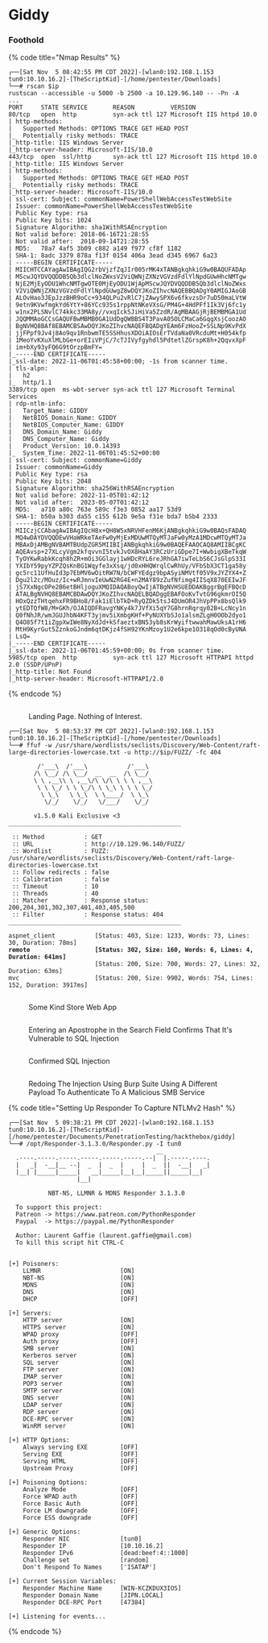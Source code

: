 # Giddy

### Foothold

{% code title="Nmap Results" %}
```
┌──[Sat Nov  5 08:42:55 PM CDT 2022]-[wlan0:192.168.1.153 tun0:10.10.16.2]-[TheScriptKid]-[/home/pentester/Downloads]
└──# rscan $ip       
rustscan --accessible -u 5000 -b 2500 -a 10.129.96.140 -- -Pn -A
...
PORT     STATE SERVICE       REASON          VERSION
80/tcp   open  http          syn-ack ttl 127 Microsoft IIS httpd 10.0
| http-methods: 
|   Supported Methods: OPTIONS TRACE GET HEAD POST
|_  Potentially risky methods: TRACE
|_http-title: IIS Windows Server
|_http-server-header: Microsoft-IIS/10.0
443/tcp  open  ssl/http      syn-ack ttl 127 Microsoft IIS httpd 10.0
|_http-title: IIS Windows Server
| http-methods: 
|   Supported Methods: OPTIONS TRACE GET HEAD POST
|_  Potentially risky methods: TRACE
|_http-server-header: Microsoft-IIS/10.0
| ssl-cert: Subject: commonName=PowerShellWebAccessTestWebSite
| Issuer: commonName=PowerShellWebAccessTestWebSite
| Public Key type: rsa
| Public Key bits: 1024
| Signature Algorithm: sha1WithRSAEncryption
| Not valid before: 2018-06-16T21:28:55
| Not valid after:  2018-09-14T21:28:55
| MD5:   78a7 4af5 3b09 c882 a149 f977 cf8f 1182
| SHA-1: 8adc 3379 878a f13f 0154 406a 3ead d345 6967 6a23
| -----BEGIN CERTIFICATE-----
| MIICHTCCAYagAwIBAgIQG2rbVjzfZqJIr005rMK4xTANBgkqhkiG9w0BAQUFADAp
| MScwJQYDVQQDDB5Qb3dlclNoZWxsV2ViQWNjZXNzVGVzdFdlYlNpdGUwHhcNMTgw
| NjE2MjEyODU1WhcNMTgwOTE0MjEyODU1WjApMScwJQYDVQQDDB5Qb3dlclNoZWxs
| V2ViQWNjZXNzVGVzdFdlYlNpdGUwgZ8wDQYJKoZIhvcNAQEBBQADgY0AMIGJAoGB
| ALOvHao3JEpJzzBHR9oCc+934QLPu2vRlC7jZAwySPX6v6fkvzsDr7uD50maLVtW
| 9etn9KVwfmgkYd6YtY+86YCc935s1rppNtNKeVXsG/PM4G+4HdPFf1Ik3Vj6fc1y
| w1nx2PLSNvlC74kkc33MA8y//vxqIckSJiHiVa5ZzdR/AgMBAAGjRjBEMBMGA1Ud
| JQQMMAoGCCsGAQUFBwMBMB0GA1UdDgQWBBS4T3PavA05OLCMaCa6GqgXsjCoozAO
| BgNVHQ8BAf8EBAMCBSAwDQYJKoZIhvcNAQEFBQADgYEAm6FzHooZ+SSLNp9KvPdX
| jjFPpf9Jv4j8Ao9qv1RnbwmTE5SSHhusXDOiAIOsErTVdaNa0VRcduMt+H054kfp
| 1MeoYvKXuXlMLbGe+orEIiVPjC/7cTJIVyfgyhdl5PdtetlZGrspK8h+2QqvxXpF
| im+bXy93yFQ6G9tOrzpBmFY=
|_-----END CERTIFICATE-----
|_ssl-date: 2022-11-06T01:45:58+00:00; -1s from scanner time.
| tls-alpn: 
|   h2
|_  http/1.1
3389/tcp open  ms-wbt-server syn-ack ttl 127 Microsoft Terminal Services
| rdp-ntlm-info: 
|   Target_Name: GIDDY
|   NetBIOS_Domain_Name: GIDDY
|   NetBIOS_Computer_Name: GIDDY
|   DNS_Domain_Name: Giddy
|   DNS_Computer_Name: Giddy
|   Product_Version: 10.0.14393
|_  System_Time: 2022-11-06T01:45:52+00:00
| ssl-cert: Subject: commonName=Giddy
| Issuer: commonName=Giddy
| Public Key type: rsa
| Public Key bits: 2048
| Signature Algorithm: sha256WithRSAEncryption
| Not valid before: 2022-11-05T01:42:12
| Not valid after:  2023-05-07T01:42:12
| MD5:   a710 a80c 763e 589c f3e3 0852 aa17 53d9
| SHA-1: b50a b303 da55 c155 612b 9e5a f31e bda7 b5b4 2333
| -----BEGIN CERTIFICATE-----
| MIICzjCCAbagAwIBAgIQcH8x+QH8W5xNRVHFenM6KjANBgkqhkiG9w0BAQsFADAQ
| MQ4wDAYDVQQDEwVHaWRkeTAeFw0yMjExMDUwMTQyMTJaFw0yMzA1MDcwMTQyMTJa
| MBAxDjAMBgNVBAMTBUdpZGR5MIIBIjANBgkqhkiG9w0BAQEFAAOCAQ8AMIIBCgKC
| AQEAvsp+27XLcyVgm2kfqvvnI5tvkJvOX8HaAY3RCzUriGDpe7I+WwbigXBeTkqW
| TyOYKwRabkKcqh8hZR+mOi3GGlayj1wHDcRYL6reJRhGA7iwTeLbS6CJsGlpS33I
| YXIbY59pyYZPZQsKnBG1Wqyfe3xXsq/jd0xHHQWrqlCwRhUy/VFbSbX3CT1ga58y
| gc5rc11UfHuId3p7EbMV6wOitRW7N/bCWFYEdgz9bpASyiNMVtf05V9xJYZYX4+Z
| Dgu2l2c/MOuz/Ic+wRJmnvIeUwN2RG4E+n2MAY89zZufNfimg4IISqX870EEIwJF
| jS7XxNgcOPe2B6etBHljoguXMQIDAQABoyQwIjATBgNVHSUEDDAKBggrBgEFBQcD
| ATALBgNVHQ8EBAMCBDAwDQYJKoZIhvcNAQELBQADggEBAFOoKvTvtG96gkmrOI5Q
| HOxQzzTHtqehxFR9BHo8/Fak1iElbTkD+RyQZDk5tsJ4DUmOR4JhVpPPx8bsQlk9
| ytEDTQfW8/M+GKh/OJAIQDFRavgYNKy4k7JVfXi5qY7G8hrnRqrqy02B+LcNcy1n
| Q0fNhJR/wmJGUJhbN4KFT3yjmv5iXmbgKHf+PyNUXYbSJo1alsmZLgH0OOb2dyo1
| Q4O85f7t1iZgpXwIWe8NyXdJd+kSfaeztxBN53yb8sKrWyiftwwahMawUksA1rH6
| MtH9KyrGut5ZznkoGJndm6qtDKjz4fSH92YKnMzoy1U2e6kpe1O318qOd0cByUNA
| LsQ=
|_-----END CERTIFICATE-----
|_ssl-date: 2022-11-06T01:45:59+00:00; 0s from scanner time.
5985/tcp open  http          syn-ack ttl 127 Microsoft HTTPAPI httpd 2.0 (SSDP/UPnP)
|_http-title: Not Found
|_http-server-header: Microsoft-HTTPAPI/2.0

```
{% endcode %}

<figure><img src=".gitbook/assets/image (6).png" alt=""><figcaption><p>Landing Page. Nothing of Interest.</p></figcaption></figure>

<pre data-title="Web Directory Bruteforcing"><code>┌──[Sat Nov  5 08:53:37 PM CDT 2022]-[wlan0:192.168.1.153 tun0:10.10.16.2]-[TheScriptKid]-[/home/pentester/Downloads]
└──# ffuf -w /usr/share/wordlists/seclists/Discovery/Web-Content/raft-large-directories-lowercase.txt -u http://$ip/FUZZ/ -fc 404

        /'___\  /'___\           /'___\       
       /\ \__/ /\ \__/  __  __  /\ \__/       
       \ \ ,__\\ \ ,__\/\ \/\ \ \ \ ,__\      
        \ \ \_/ \ \ \_/\ \ \_\ \ \ \ \_/      
         \ \_\   \ \_\  \ \____/  \ \_\       
          \/_/    \/_/   \/___/    \/_/       

       v1.5.0 Kali Exclusive &#x3C;3
________________________________________________

 :: Method           : GET
 :: URL              : http://10.129.96.140/FUZZ/
 :: Wordlist         : FUZZ: /usr/share/wordlists/seclists/Discovery/Web-Content/raft-large-directories-lowercase.txt
 :: Follow redirects : false
 :: Calibration      : false
 :: Timeout          : 10
 :: Threads          : 40
 :: Matcher          : Response status: 200,204,301,302,307,401,403,405,500
 :: Filter           : Response status: 404
________________________________________________

aspnet_client           [Status: 403, Size: 1233, Words: 73, Lines: 30, Duration: 78ms]
<strong>remote                  [Status: 302, Size: 160, Words: 6, Lines: 4, Duration: 641ms]
</strong>                        [Status: 200, Size: 700, Words: 27, Lines: 32, Duration: 63ms]
mvc                     [Status: 200, Size: 9902, Words: 754, Lines: 152, Duration: 3917ms]</code></pre>

<figure><img src=".gitbook/assets/image (7).png" alt=""><figcaption><p>Some Kind Store Web App</p></figcaption></figure>

<figure><img src=".gitbook/assets/image.png" alt=""><figcaption><p>Entering an Apostrophe in the Search Field Confirms That It's Vulnerable to SQL Injection </p></figcaption></figure>

<figure><img src=".gitbook/assets/image (5).png" alt=""><figcaption><p>Confirmed SQL Injection</p></figcaption></figure>

<figure><img src=".gitbook/assets/image (3).png" alt=""><figcaption><p>Redoing The Injection Using Burp Suite Using A Different Payload To Authenticate To A Malicious SMB Service </p></figcaption></figure>

{% code title="Setting Up Responder To Capture NTLMv2 Hash" %}
```
┌──[Sat Nov  5 09:38:21 PM CDT 2022]-[wlan0:192.168.1.153 tun0:10.10.16.2]-[TheScriptKid]-[/home/pentester/Documents/PenetrationTesting/hackthebox/giddy]
└──# /opt/Responder-3.1.3.0/Responder.py -I tun0
                                         __
  .----.-----.-----.-----.-----.-----.--|  |.-----.----.
  |   _|  -__|__ --|  _  |  _  |     |  _  ||  -__|   _|
  |__| |_____|_____|   __|_____|__|__|_____||_____|__|
                   |__|

           NBT-NS, LLMNR & MDNS Responder 3.1.3.0

  To support this project:
  Patreon -> https://www.patreon.com/PythonResponder
  Paypal  -> https://paypal.me/PythonResponder

  Author: Laurent Gaffie (laurent.gaffie@gmail.com)
  To kill this script hit CTRL-C


[+] Poisoners:
    LLMNR                      [ON]
    NBT-NS                     [ON]
    MDNS                       [ON]
    DNS                        [ON]
    DHCP                       [OFF]

[+] Servers:
    HTTP server                [ON]
    HTTPS server               [ON]
    WPAD proxy                 [OFF]
    Auth proxy                 [OFF]
    SMB server                 [ON]
    Kerberos server            [ON]
    SQL server                 [ON]
    FTP server                 [ON]
    IMAP server                [ON]
    POP3 server                [ON]
    SMTP server                [ON]
    DNS server                 [ON]
    LDAP server                [ON]
    RDP server                 [ON]
    DCE-RPC server             [ON]
    WinRM server               [ON]

[+] HTTP Options:
    Always serving EXE         [OFF]
    Serving EXE                [OFF]
    Serving HTML               [OFF]
    Upstream Proxy             [OFF]

[+] Poisoning Options:
    Analyze Mode               [OFF]
    Force WPAD auth            [OFF]
    Force Basic Auth           [OFF]
    Force LM downgrade         [OFF]
    Force ESS downgrade        [OFF]

[+] Generic Options:
    Responder NIC              [tun0]
    Responder IP               [10.10.16.2]
    Responder IPv6             [dead:beef:4::1000]
    Challenge set              [random]
    Don't Respond To Names     ['ISATAP']

[+] Current Session Variables:
    Responder Machine Name     [WIN-KCZKDUX3IOS]
    Responder Domain Name      [JIPN.LOCAL]
    Responder DCE-RPC Port     [47384]

[+] Listening for events...
```
{% endcode %}
